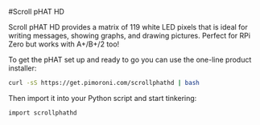 <!--
---
name: Scroll pHAT HD
class: board
type: display, led
formfactor: pHAT
manufacturer: Pimoroni
description: A 17 x 7 LED matrix
url: https://github.com/pimoroni/scroll-phat-hd
github: https://github.com/pimoroni/scroll-phat-hd
buy: https://shop.pimoroni.com/products/scroll-phat-hd
image: 'scroll-phat-hd.png'
pincount: 40
eeprom: no
power:
  '2':
ground:
  '6':
  '9':
  '14':
  '20':
  '25':
  '30':
  '34':
  '39':
pin:
  '3':
    mode: i2c
  '5':
    mode: i2c
i2c:
  '0x74':
    name: Matrix LED driver
    device: IS31FL3731
-->
#Scroll pHAT HD

Scroll pHAT HD provides a matrix of 119 white LED pixels that is ideal for writing messages, showing graphs, and drawing pictures. Perfect for RPi Zero but works with A+/B+/2 too!

To get the pHAT set up and ready to go you can use the one-line product installer:

```bash
curl -sS https://get.pimoroni.com/scrollphathd | bash
```

Then import it into your Python script and start tinkering:

```bash
import scrollphathd
```
